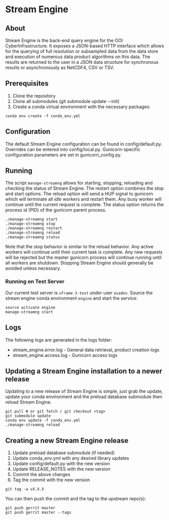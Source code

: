 # Stream Engine

## About

Stream Engine is the back-end query engine for the OOI CyberInfrastructure.
It exposes a JSON-based HTTP interface which allows for the querying of
full resolution or subsampled data from the data store and execution of
numerous data product algorithms on this data. The results are returned
to the user in a JSON data structure for synchronous results or
asynchronously as NetCDF4, CSV or TSV.

## Prerequisites

1. Clone the repository
2. Clone all submodules (git submodule update --init)
3. Create a conda virtual environment with the necessary packages:

```shell
conda env create -f conda_env.yml
```

## Configuration

The default Stream Engine configuration can be found in config/default.py.
Overrides can be entered into config/local.py. Gunicorn-specific
configuration parameters are set in gunicorn_config.py.

## Running

The script `manage-streamng` allows for starting, stopping, reloading and
checking the status of Stream Engine. The restart option combines the stop 
and start options. The reload option will send a HUP signal to gunicorn 
which will terminate all *idle* workers and restart them. Any busy worker 
will continue until the current request is complete. The status option 
returns the process id (PID) of the gunicorn parent process.

```shell
./manage-streamng start
./manage-streamng stop
./manage-streamng restart
./manage-streamng reload
./manage-streamng status
```

Note that the stop behavior is similar to the reload behavior. Any active
workers will continue until their current task is complete. Any new
requests will be rejected but the master gunicorn process will continue
running until all workers are shutdown. Stopping Stream Engine should
generally be avoided unless necessary.

### Running on Test Server

Our current test server is `uframe-3-test` under user `asadev`. Source the 
stream engine conda environment `engine` and start the service:

```shell
source activate engine
manage-streamng start
```

## Logs

The following logs are generated in the logs folder:

* stream_engine.error.log - General data retrieval, product creation logs
* stream_engine.access.log - Gunicorn access logs

## Updating a Stream Engine installation to a newer release

Updating to a new release of Stream Engine is simple, just grab the update,
update your conda environment and the preload database submodule then
reload Stream Engine.

```shell
git pull # or git fetch / git checkout <tag>
git submodule update
conda env update -f conda_env.yml
./manage-streamng reload
```


## Creating a new Stream Engine release

1. Update preload database submodule (if needed)
2. Update conda_env.yml with any desired library updates
3. Update config/default.py with the new version
4. Update RELEASE_NOTES with the new version
5. Commit the above changes
6. Tag the commit with the new version

```shell
git tag -a vX.X.X
```

You can then push the commit and the tag to the upstream repo(s):

```shell
git push gerrit master
git push gerrit master --tags
```
